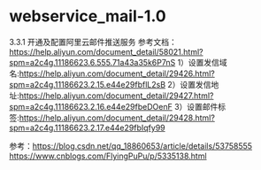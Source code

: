 # webservice_mail-1.0

3.3.1 开通及配置阿里云邮件推送服务
参考文档：
https://help.aliyun.com/document_detail/58021.html?spm=a2c4g.11186623.6.555.71a43a35k6P7nS
1）设置发信域名:https://help.aliyun.com/document_detail/29426.html?spm=a2c4g.11186623.2.15.e44e29fbflL2sB
2）设置发信地址:https://help.aliyun.com/document_detail/29427.html?spm=a2c4g.11186623.2.16.e44e29fbeDOenF
3）设置邮件标签:https://help.aliyun.com/document_detail/29428.html?spm=a2c4g.11186623.2.17.e44e29fbIqfy99

参考：https://blog.csdn.net/qq_18860653/article/details/53758555
https://www.cnblogs.com/FlyingPuPu/p/5335138.html
